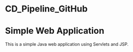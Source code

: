 # CD_Pipeline_GitHub

# Simple Web Application

This is a simple Java web application using Servlets and JSP.
